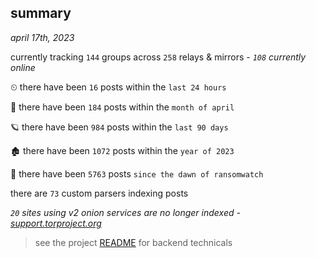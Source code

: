 
## summary
_april 17th, 2023_

currently tracking `144` groups across `258` relays & mirrors - _`108` currently online_

⏲ there have been `16` posts within the `last 24 hours`

🦈 there have been `184` posts within the `month of april`

🪐 there have been `984` posts within the `last 90 days`

🏚 there have been `1072` posts within the `year of 2023`

🦕 there have been `5763` posts `since the dawn of ransomwatch`

there are `73` custom parsers indexing posts

_`20` sites using v2 onion services are no longer indexed - [support.torproject.org](https://support.torproject.org/onionservices/v2-deprecation/)_

> see the project [README](https://github.com/joshhighet/ransomwatch#ransomwatch--) for backend technicals

